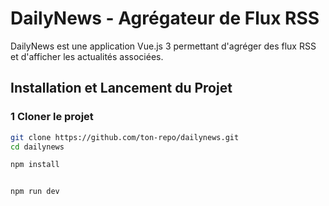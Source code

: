 #  DailyNews - Agrégateur de Flux RSS

DailyNews est une application Vue.js 3 permettant d'agréger des flux RSS et d'afficher les actualités associées.

##  Installation et Lancement du Projet

### 1 **Cloner le projet**
```bash
git clone https://github.com/ton-repo/dailynews.git
cd dailynews

npm install


npm run dev
